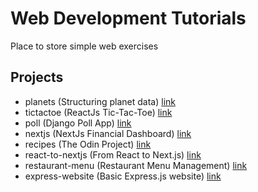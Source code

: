 # Web Development Tutorials
Place to store simple web exercises

## Projects
- planets (Structuring planet data) [link](https://developer.mozilla.org/en-US/docs/Learn/HTML/Tables/Structuring_planet_data)
- tictactoe (ReactJs Tic-Tac-Toe) [link](https://react.dev/learn/tutorial-tic-tac-toe)
- poll (Django Poll App) [link](https://docs.djangoproject.com/en/5.0/intro/tutorial01/)
- nextjs (NextJs Financial Dashboard) [link](https://nextjs.org/learn/dashboard-app/getting-started)
- recipes (The Odin Project) [link](https://www.theodinproject.com/lessons/foundations-recipes)
- react-to-nextjs (From React to Next.js) [link](https://nextjs.org/learn/react-foundations/from-react-to-nextjs)
- restaurant-menu (Restaurant Menu Management) [link](https://dev.to/koladev/building-a-fullstack-application-with-django-django-rest-nextjs-3e26)
- express-website (Basic Express.js website) [link](https://dev.to/aurelkurtula/creating-a-basic-website-with-expressjs-j92)
